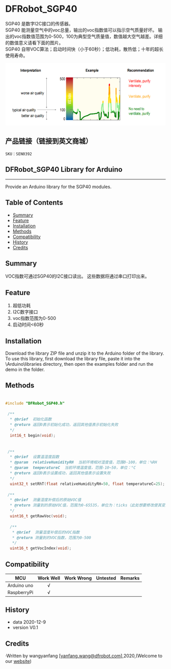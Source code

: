# DFRobot_SGP40
SGP40 是数字I2C接口的传感器。<br>
SGP40 能测量空气中的voc总量，输出的voc指数值可以指示空气质量好坏。
      输出的voc指数值范围为0-500，100为典型空气质量值，数值越大空气越差。详细的数值意义请看下面的图片。<br>
SGP40 自带VOC算法；启动时间快（小于60秒）；低功耗，散热低；十年的超长使用寿命。<br>

![voc指数与空气质量对照表](https://github.com/cdjq/DFRobot_SGP40/raw/master/resources/images/vocIndex_airQuality.png)

## 产品链接（链接到英文商城）
    SKU：SEN0392

## DFRobot_SGP40 Library for Arduino
---------------------------------------------------------
Provide an Arduino library for the SGP40 modules.

## Table of Contents

* [Summary](#summary)
* [Feature](#feature)
* [Installation](#installation)
* [Methods](#methods)
* [Compatibility](#compatibility)
* [History](#history)
* [Credits](#credits)
<snippet>
<content>

## Summary
VOC指数可通过SGP40的I2C接口读出。
这些数据将通过串口打印出来。

## Feature
1. 超低功耗
2. I2C数字接口
3. voc指数范围为0-500
4. 启动时间<60秒

## Installation

Download the library ZIP file and unzip it to the Arduino folder of the library.<br>
To use this library, first download the library file, paste it into the \Arduino\libraries directory, then open the examples folder and run the demo in the folder.

## Methods

```C++

#include "DFRobot_SGP40.h"

 /**
  * @brief  初始化函数
  * @return 返回0表示初始化成功，返回其他值表示初始化失败
  */
  int16_t begin(void);


 /**
  * @brief  设置温湿度函数
  * @param  relativeHumidityRH  当前环境相对湿度值，范围0-100，单位：%RH
  * @param  temperatureC  当前环境温度值，范围-10~50，单位：°C
  * @return 返回0表示设置成功，返回其他值表示设置失败
  */
  uint32_t setRhT(float relativeHumidityRH=50, float temperatureC=25);

 /**
  * @brief  测量湿度补偿后的原始VOC值
  * @return 测量到的原始VOC值，范围为0-65535，单位为：ticks（此处想要修改使其变为ppm为单位的值）
  */
  uint16_t getRawVoc(void);

  /**
   * @brief  测量湿度补偿后的VOC指数
   * @return 测量到的VOC指数，范围为0-500
   */
  uint16_t getVocIndex(void);

```


## Compatibility

MCU                | Work Well | Work Wrong | Untested  | Remarks
------------------ | :----------: | :----------: | :---------: | -----
Arduino uno |       √      |             |            | 
RaspberryPi |       √      |             |            | 


## History

- data 2020-12-9
- version V0.1


## Credits

·Written by wangyanfang [yanfang.wang@dfrobot.com],2020,(Welcome to our [website](https://www.dfrobot.com/))
